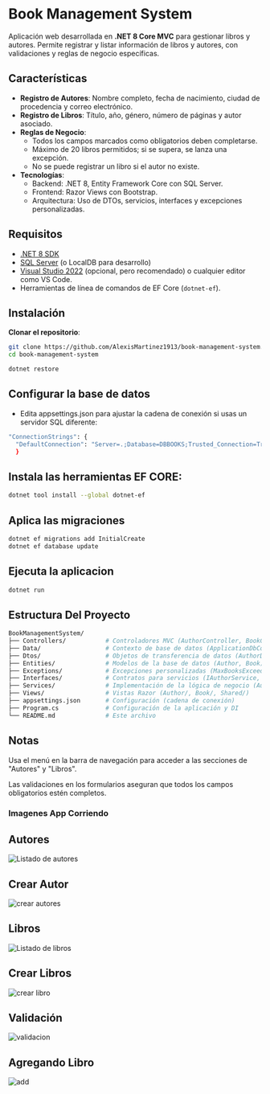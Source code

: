 # Book Management System

Aplicación web desarrollada en **.NET 8 Core MVC** para gestionar libros y autores. Permite registrar y listar información de libros y autores, con validaciones y reglas de negocio específicas.

## Características

- **Registro de Autores**: Nombre completo, fecha de nacimiento, ciudad de procedencia y correo electrónico.
- **Registro de Libros**: Título, año, género, número de páginas y autor asociado.
- **Reglas de Negocio**:
  - Todos los campos marcados como obligatorios deben completarse.
  - Máximo de 20 libros permitidos; si se supera, se lanza una excepción.
  - No se puede registrar un libro si el autor no existe.
- **Tecnologías**:
  - Backend: .NET 8, Entity Framework Core con SQL Server.
  - Frontend: Razor Views con Bootstrap.
  - Arquitectura: Uso de DTOs, servicios, interfaces y excepciones personalizadas.

## Requisitos

- [.NET 8 SDK](https://dotnet.microsoft.com/en-us/download/dotnet/8.0)
- [SQL Server](https://www.microsoft.com/en-us/sql-server/sql-server-downloads) (o LocalDB para desarrollo)
- [Visual Studio 2022](https://visualstudio.microsoft.com/) (opcional, pero recomendado) o cualquier editor como VS Code.
- Herramientas de línea de comandos de EF Core (`dotnet-ef`).

## Instalación

 **Clonar el repositorio**:
   ```bash
   git clone https://github.com/AlexisMartinez1913/book-management-system.git
   cd book-management-system

   dotnet restore
   ```

   ## Configurar la base de datos
   - Edita appsettings.json para ajustar la cadena de conexión si usas un servidor SQL diferente:
```bash
"ConnectionStrings": {
  "DefaultConnection": "Server=.;Database=DBBOOKS;Trusted_Connection=True;TrustServerCertificate=True"
  }
```
## Instala las herramientas EF CORE:
```bash
dotnet tool install --global dotnet-ef
```
## Aplica las migraciones
```bash
dotnet ef migrations add InitialCreate
dotnet ef database update
```
## Ejecuta la aplicacion
```bash
dotnet run
```

## Estructura Del Proyecto
```bash
BookManagementSystem/
├── Controllers/           # Controladores MVC (AuthorController, BookController)
├── Data/                  # Contexto de base de datos (ApplicationDbContext)
├── Dtos/                  # Objetos de transferencia de datos (AuthorDTO, BookDTO)
├── Entities/              # Modelos de la base de datos (Author, Book)
├── Exceptions/            # Excepciones personalizadas (MaxBooksExceededException, AuthorNotFoundException)
├── Interfaces/            # Contratos para servicios (IAuthorService, IBookService)
├── Services/              # Implementación de la lógica de negocio (AuthorService, BookService)
├── Views/                 # Vistas Razor (Author/, Book/, Shared/)
├── appsettings.json       # Configuración (cadena de conexión)
├── Program.cs             # Configuración de la aplicación y DI
└── README.md              # Este archivo
```
## Notas
Usa el menú en la barra de navegación para acceder a las secciones de "Autores" y "Libros".

Las validaciones en los formularios aseguran que todos los campos obligatorios estén completos.

### Imagenes App Corriendo
## Autores
![Listado de autores](BookManagementSystem/Docs/lista-autores.png)
## Crear Autor
![crear autores](BookManagementSystem/Docs/crear-autor.png)
## Libros
![Listado de libros](BookManagementSystem/Docs/lista-libros.png)
## Crear Libros
![crear libro](BookManagementSystem/Docs/crear-libros.png)
## Validación
![validacion](BookManagementSystem/Docs/validaciones.png)
## Agregando Libro
![add](BookManagementSystem/Docs/agregar-libro.png)





